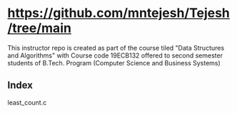 # https://github.com/mntejesh/Tejesh/tree/main
This instructor repo is created as part of the course tiled "Data Structures and Algorithms" with Course code 19ECB132 offered to second semester students of B.Tech. Program (Computer Science and Business Systems)  

## Index  
least_count.c 
